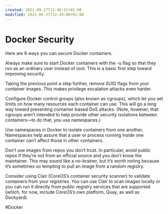 ```yaml
---
created: 2021-09-27T12:48:21+02:00
modified: 2021-09-27T12:49:00+02:00
---
```


# Docker Security

Here are 6 ways you can secure Docker containers.

Always make sure to start Docker containers with the -u flag so that they run as an ordinary user instead of root. This is a basic first step toward improving security.

Taking the previous point a step further, remove SUID flags from your container images. This makes privilege escalation attacks even harder.

Configure Docker control groups (also known as cgroups), which let you set limits on how many resources each container can use. This will go a long way toward preventing container-based DoS attacks. (Note, however, that cgroups aren’t intended to help provide other security isolations between containers—to do that, you use namespaces.)

Use namespaces in Docker to isolate containers from one another. Namespaces help assure that a user or process running inside one container can’t affect those in other containers.

Don’t use images from repos you don’t trust. In particular, avoid public repos if they’re not from an official source and you don’t know the maintainer. This may sound like a no-brainer, but it’s worth noting because it’s sometimes so tempting to pull an image from a random registry.

Consider using Clair (CoreOS’s container security scanner) to validate containers from your registries. You can use Clair to scan images locally or you can run it directly from public registry services that are supported (which, for now, include CoreOS’s own platform, Quay, as well as Dockyard).

#Docker